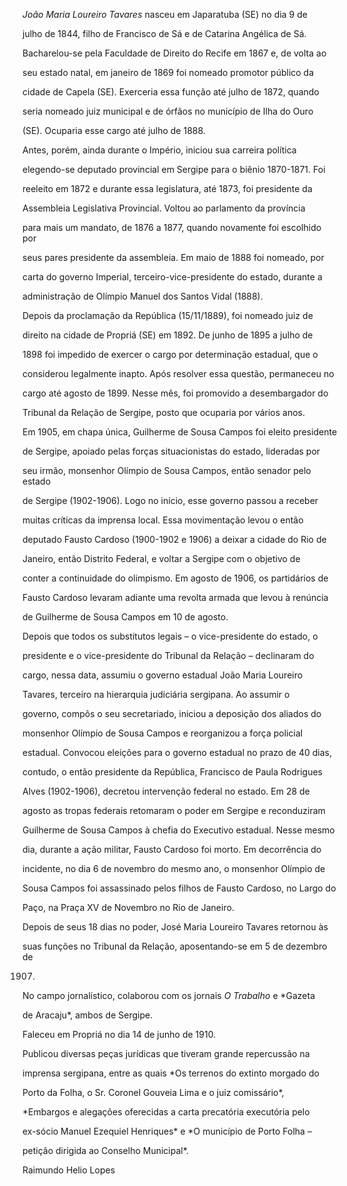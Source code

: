 

*João Maria Loureiro Tavares* nasceu em Japaratuba (SE) no dia 9 de

julho de 1844, filho de Francisco de Sá e de Catarina Angélica de Sá.



Bacharelou-se pela Faculdade de Direito do Recife em 1867 e, de volta ao

seu estado natal, em janeiro de 1869 foi nomeado promotor público da

cidade de Capela (SE). Exerceria essa função até julho de 1872, quando

seria nomeado juiz municipal e de órfãos no município de Ilha do Ouro

(SE). Ocuparia esse cargo até julho de 1888.



Antes, porém, ainda durante o Império, iniciou sua carreira política

elegendo-se deputado provincial em Sergipe para o biênio 1870-1871. Foi

reeleito em 1872 e durante essa legislatura, até 1873, foi presidente da

Assembleia Legislativa Provincial. Voltou ao parlamento da província

para mais um mandato, de 1876 a 1877, quando novamente foi escolhido por

seus pares presidente da assembleia. Em maio de 1888 foi nomeado, por

carta do governo Imperial, terceiro-vice-presidente do estado, durante a

administração de Olímpio Manuel dos Santos Vidal (1888).



Depois da proclamação da República (15/11/1889), foi nomeado juiz de

direito na cidade de Propriá (SE) em 1892. De junho de 1895 a julho de

1898 foi impedido de exercer o cargo por determinação estadual, que o

considerou legalmente inapto. Após resolver essa questão, permaneceu no

cargo até agosto de 1899. Nesse mês, foi promovido a desembargador do

Tribunal da Relação de Sergipe, posto que ocuparia por vários anos.



Em 1905, em chapa única, Guilherme de Sousa Campos foi eleito presidente

de Sergipe, apoiado pelas forças situacionistas do estado, lideradas por

seu irmão, monsenhor Olímpio de Sousa Campos, então senador pelo estado

de Sergipe (1902-1906). Logo no início, esse governo passou a receber

muitas críticas da imprensa local. Essa movimentação levou o então

deputado Fausto Cardoso (1900-1902 e 1906) a deixar a cidade do Rio de

Janeiro, então Distrito Federal, e voltar a Sergipe com o objetivo de

conter a continuidade do olimpismo. Em agosto de 1906, os partidários de

Fausto Cardoso levaram adiante uma revolta armada que levou à renúncia

de Guilherme de Sousa Campos em 10 de agosto.



Depois que todos os substitutos legais – o vice-presidente do estado, o

presidente e o vice-presidente do Tribunal da Relação – declinaram do

cargo, nessa data, assumiu o governo estadual João Maria Loureiro

Tavares, terceiro na hierarquia judiciária sergipana. Ao assumir o

governo, compôs o seu secretariado, iniciou a deposição dos aliados do

monsenhor Olímpio de Sousa Campos e reorganizou a força policial

estadual. Convocou eleições para o governo estadual no prazo de 40 dias,

contudo, o então presidente da República, Francisco de Paula Rodrigues

Alves (1902-1906), decretou intervenção federal no estado. Em 28 de

agosto as tropas federais retomaram o poder em Sergipe e reconduziram

Guilherme de Sousa Campos à chefia do Executivo estadual. Nesse mesmo

dia, durante a ação militar, Fausto Cardoso foi morto. Em decorrência do

incidente, no dia 6 de novembro do mesmo ano, o monsenhor Olímpio de

Sousa Campos foi assassinado pelos filhos de Fausto Cardoso, no Largo do

Paço, na Praça XV de Novembro no Rio de Janeiro.



Depois de seus 18 dias no poder, José Maria Loureiro Tavares retornou às

suas funções no Tribunal da Relação, aposentando-se em 5 de dezembro de

1907.



No campo jornalístico, colaborou com os jornais *O Trabalho* e *Gazeta

de Aracaju*, ambos de Sergipe.



Faleceu em Propriá no dia 14 de junho de 1910.



Publicou diversas peças jurídicas que tiveram grande repercussão na

imprensa sergipana, entre as quais *Os terrenos do extinto morgado do

Porto da Folha, o Sr. Coronel Gouveia Lima e o juiz comissário*,

*Embargos e alegações oferecidas a carta precatória executória pelo

ex-sócio Manuel Ezequiel Henriques* e *O município de Porto Folha –

petição dirigida ao Conselho Municipal*.



Raimundo Helio Lopes



